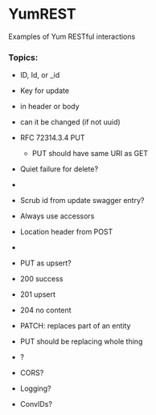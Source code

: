 # YumREST
Examples of Yum RESTful interactions


### Topics:

 - ID, Id, or _id

 - Key for update
  - in header or body
  - can it be changed (if not uuid)
  - RFC 72314.3.4 PUT
    - PUT should have same URI as GET
  
 - Quiet failure for delete?
  - 

 - Scrub id from update swagger entry?

 - Always use accessors

 - Location header from POST
  - 

 - PUT as upsert?
  - 200 success
  - 201 upsert
  - 204 no content

 - PATCH: replaces part of an entity
  - PUT should be replacing whole thing
  - ?

 - CORS?
 - Logging?
 - ConvIDs?